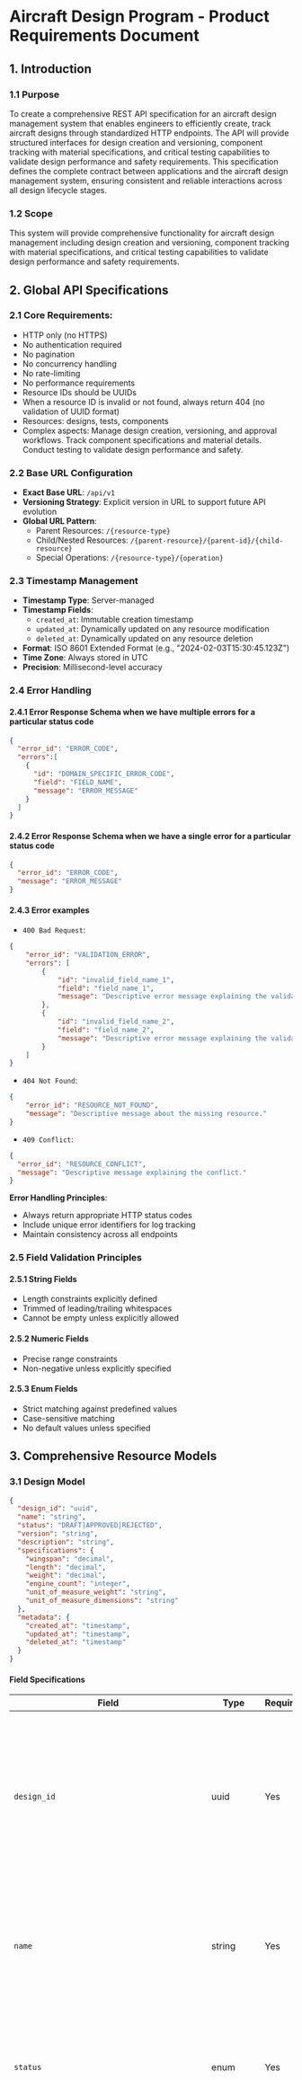 # Aircraft Design Program - Product Requirements Document

## 1. Introduction

### 1.1 Purpose
To create a comprehensive REST API specification for an aircraft design management system that enables engineers to efficiently create, track aircraft designs through standardized HTTP endpoints. The API will provide structured interfaces for design creation and versioning, component tracking with material specifications, and critical testing capabilities to validate design performance and safety requirements. This specification defines the complete contract between applications and the aircraft design management system, ensuring consistent and reliable interactions across all design lifecycle stages.

### 1.2 Scope
This system will provide comprehensive functionality for aircraft design management including design creation and versioning, component tracking with material specifications, and critical testing capabilities to validate design performance and safety requirements.

## 2. Global API Specifications

### 2.1 Core Requirements:
- HTTP only (no HTTPS)
- No authentication required
- No pagination
- No concurrency handling
- No rate-limiting
- No performance requirements
- Resource IDs should be UUIDs
- When a resource ID is invalid or not found, always return 404 (no validation of UUID format)
- Resources: designs, tests, components
- Complex aspects: Manage design creation, versioning, and approval workflows. Track component specifications and material details. Conduct testing to validate design performance and safety.

### 2.2 Base URL Configuration
- **Exact Base URL**: `/api/v1`
- **Versioning Strategy**: Explicit version in URL to support future API evolution
- **Global URL Pattern**: 
  - Parent Resources: `/{resource-type}`
  - Child/Nested Resources: `/{parent-resource}/{parent-id}/{child-resource}`
  - Special Operations: `/{resource-type}/{operation}`

### 2.3 Timestamp Management
- **Timestamp Type**: Server-managed
- **Timestamp Fields**:
  - `created_at`: Immutable creation timestamp
  - `updated_at`: Dynamically updated on any resource modification
  - `deleted_at`: Dynamically updated on any resource deletion
- **Format**: ISO 8601 Extended Format (e.g., "2024-02-03T15:30:45.123Z")
- **Time Zone**: Always stored in UTC
- **Precision**: Millisecond-level accuracy

### 2.4 Error Handling

#### 2.4.1 Error Response Schema when we have multiple errors for a particular status code
```json
{
  "error_id": "ERROR_CODE",
  "errors":[
    {
      "id": "DOMAIN_SPECIFIC_ERROR_CODE",
      "field": "FIELD_NAME",
      "message": "ERROR_MESSAGE"
    }
  ]
}
```
#### 2.4.2 Error Response Schema when we have a single error for a particular status code
```json
{
  "error_id": "ERROR_CODE",
  "message": "ERROR_MESSAGE"
}
```

#### 2.4.3 Error examples

- `400 Bad Request`:

```json
{
    "error_id": "VALIDATION_ERROR",
    "errors": [
        {
            "id": "invalid_field_name_1",
            "field": "field_name_1",
            "message": "Descriptive error message explaining the validation issue."
        },
        {
            "id": "invalid_field_name_2",
            "field": "field_name_2",
            "message": "Descriptive error message explaining the validation issue."
        }
    ]
}
```

- `404 Not Found`:

```json
{
    "error_id": "RESOURCE_NOT_FOUND",
    "message": "Descriptive message about the missing resource."
}
```

- `409 Conflict`:

```json
{
  "error_id": "RESOURCE_CONFLICT",
  "message": "Descriptive message explaining the conflict."
}
```

**Error Handling Principles**:
- Always return appropriate HTTP status codes
- Include unique error identifiers for log tracking
- Maintain consistency across all endpoints

### 2.5 Field Validation Principles
#### 2.5.1 String Fields
  - Length constraints explicitly defined
  - Trimmed of leading/trailing whitespaces
  - Cannot be empty unless explicitly allowed

#### 2.5.2 Numeric Fields
  - Precise range constraints
  - Non-negative unless explicitly specified

#### 2.5.3 Enum Fields
  - Strict matching against predefined values
  - Case-sensitive matching
  - No default values unless specified

## 3. Comprehensive Resource Models

### 3.1 Design Model
```json
{
  "design_id": "uuid",
  "name": "string",
  "status": "DRAFT|APPROVED|REJECTED",
  "version": "string",
  "description": "string",
  "specifications": {
    "wingspan": "decimal",
    "length": "decimal",
    "weight": "decimal",
    "engine_count": "integer",
    "unit_of_measure_weight": "string",
    "unit_of_measure_dimensions": "string"
  },
  "metadata": {
    "created_at": "timestamp",
    "updated_at": "timestamp",
    "deleted_at": "timestamp"
  }
}
```

#### Field Specifications
| Field | Type | Required | Constraints | Mutability | Default | Description |
|-------|------|----------|-------------|------------|---------|-------------|
| `design_id` | uuid | Yes | Immutable unique identifier | Never | None | Primary identifier for the aircraft design that remains consistent throughout its lifecycle, used in all API operations and cross-references from components and tests |
| `name` | string | Yes | Length: 1-100 | Mutable | None | Official name of the aircraft design that will appear in technical documentation, engineering reports, and project planning materials |
| `status` | enum | Yes | [`DRAFT`, `APPROVED`, `REJECTED`] | Mutable | `DRAFT` | Current state of the design in the workflow that determines its visibility, modifiability, and readiness for production consideration |
| `version` | string | No | Length: 1-50 | Never | None | Version identifier that tracks design iterations and evolution, critical for maintaining design history and comparing changes between iterations. This is automatically incremented when any field is changed. |
| `description` | string | No | Length: 1-2000 | Mutable | None | Detailed explanation of the aircraft's purpose, key features, and design philosophy, used for contextual understanding and documentation purposes |
| `specifications.wingspan` | decimal | Yes | Must be greater than 0 | Mutable | None | Distance from wingtip to wingtip in meters, a critical aerodynamic parameter that affects lift, stability, and airport compatibility |
| `specifications.length` | decimal | Yes | Must be greater than 0 | Mutable | None | Total length of the aircraft from nose to tail in meters, important for determining storage requirements and runway compatibility |
| `specifications.weight` | decimal | Yes | Must be greater than 0 | Mutable | None | Empty weight of the aircraft in kilograms, a fundamental parameter affecting performance, fuel consumption, and payload capacity |
| `specifications.engine_count` | integer | Yes | Range: 0-10 | Mutable | 1 | Number of engines on the aircraft, determines thrust capacity, redundancy, and maintenance requirements |
| `specifications.unit_of_measure_weight` | string | Yes | Length: 0-500 | Mutable | None | Unit of measure for the weight, used for storage, transportation, and assembly planning |
| `specifications.unit_of_measure_dimensions` | string | Yes | Length: 0-500 | Mutable | None | Unit of measure for the dimensions, used for storage, transportation, and assembly planning |
| `metadata.created_at` | timestamp | Yes | ISO 8601 format (YYYY-MM-DDThh:mm:ss.sssZ), UTC timezone, set on creation | Never | Current time | Precise moment when the design record was first created, used for audit trails and chronological ordering in design evolution |
| `metadata.updated_at` | timestamp | Yes | ISO 8601 format (YYYY-MM-DDThh:mm:ss.sssZ), UTC timezone, Updates on any change | Mutable | Current time | Timestamp of the most recent modification to any design field, used for tracking changes and design history |
| `metadata.deleted_at` | timestamp | No | ISO 8601 format (YYYY-MM-DDThh:mm:ss.sssZ), UTC timezone, Valid date if deleted | Mutable | Null | When populated, indicates the design has been soft-deleted and should be excluded from active development while maintaining historical record |

### 3.2 Component Model
```json
{
  "component_id": "uuid",
  "design_id": "uuid",
  "name": "string",
  "component_type": "STRUCTURAL|ELECTRICAL|HYDRAULIC|AVIONICS|OTHER",
  "specifications": {
    "material": "string",
    "weight": "decimal",
    "unit_of_measure_weight": "string"
  },
  "metadata": {
    "created_at": "timestamp",
    "updated_at": "timestamp",
    "deleted_at": "timestamp"
  }
}
```

#### Field Specifications
| Field | Type | Required | Constraints | Mutability | Default | Description |
|-------|------|----------|-------------|------------|---------|-------------|
| `component_id` | uuid | Yes | Immutable unique identifier | Never | None | Primary identifier for the component that remains consistent throughout its lifecycle, used in all API operations and cross-references |
| `design_id` | uuid | Yes | Must reference existing design | Never | None | Reference to the parent aircraft design this component belongs to, establishing a many-to-one hierarchical relationship. Relationship Type: Many-to-One (Component to Design) |
| `name` | string | Yes | Length: 1-100 | Mutable | None | Descriptive name of the component used in technical documentation, parts catalogs, and assembly instructions |
| `component_type` | enum | Yes | [`STRUCTURAL`, `ELECTRICAL`, `HYDRAULIC`, `AVIONICS`, `OTHER`] | Mutable | `STRUCTURAL` | Classification of the component that determines its function, integration requirements, and relevant engineering standards |
| `specifications.material` | string | Yes | Length: 1-500 | Mutable | None | Primary material composition of the component, critical for weight calculations, stress analysis, and manufacturing planning |
| `specifications.weight` | decimal | Yes | Must be greater than 0 | Mutable | None | Weight of component in kilograms, important for overall aircraft weight calculations, balance determination, and performance analysis |
| `specifications.unit_of_measure_weight` | string | Yes | Length: 1-500 | Mutable | None | Unit of measure for the weight, used for storage, transportation, and assembly planning |
| `metadata.created_at` | timestamp | Yes | ISO 8601 format (YYYY-MM-DDThh:mm:ss.sssZ), UTC timezone, set on creation | Never | Current time | Precise moment when the component record was first created, used for audit trails and component development tracking |
| `metadata.updated_at` | timestamp | Yes | ISO 8601 format (YYYY-MM-DDThh:mm:ss.sssZ), UTC timezone, Updates on any change | Mutable | Current time | Timestamp of the most recent modification to any component field, used for tracking component revisions and change history |
| `metadata.deleted_at` | timestamp | No | ISO 8601 format (YYYY-MM-DDThh:mm:ss.sssZ), UTC timezone, Valid date if deleted | Mutable | Null | When populated, indicates the component has been soft-deleted and should be excluded from active development while maintaining historical record |


### 3.3 Test Model
```json
{
  "test_id": "uuid",
  "design_id": "uuid",
  "status": "PLANNED|COMPLETED",
  "test_type": "AERODYNAMIC|STRUCTURAL|SYSTEMS|OTHER",
  "results": {
    "outcome": "PASS|FAIL",
    "notes": "string"
  },
  "metadata": {
    "created_at": "timestamp",
    "updated_at": "timestamp",
    "deleted_at": "timestamp"
  }
}
```

#### Field Specifications
| Field | Type | Required | Constraints | Mutability | Default | Description |
|-------|------|----------|-------------|------------|---------|-------------|
| `test_id` | uuid | Yes | Immutable unique identifier | Never | None | Primary identifier for the test that remains consistent throughout its lifecycle, used in all API operations and cross-references.|
| `design_id` | uuid | Yes | Must reference existing design | Never | None | Reference to the aircraft design being tested, establishing a many-to-one hierarchical relationship. Relationship Type: Many-to-One (Test to Design) |
| `status` | enum | Yes | [`PLANNED`, `COMPLETED`] | Mutable | `PLANNED` | Current state of the test in the workflow that determines whether it is scheduled, successfully finished, or terminated due to issues |
| `test_type` | enum | Yes | [`AERODYNAMIC`, `STRUCTURAL`, `SYSTEMS`, `OTHER`] | Mutable | `AERODYNAMIC` | Classification of the test methodology and focus area, determining required equipment, expertise, and validation criteria |
| `results.outcome` | enum | No | [`PASS`, `FAIL`] | Mutable | None | Final determination of test success or failure, critical for design approval decisions |
| `results.notes` | string | No | Length: 1-2000 | Mutable | None | Detailed observations, measurements, and analysis from the test execution, providing context and explanation for the outcome |
| `metadata.created_at` | timestamp | Yes | ISO 8601 format (YYYY-MM-DDThh:mm:ss.sssZ), UTC timezone, set on creation | Never | Current time | Precise moment when the test record was first created, used for audit trails and test scheduling chronology |
| `metadata.updated_at` | timestamp | Yes | ISO 8601 format (YYYY-MM-DDThh:mm:ss.sssZ), UTC timezone, Updates on any change | Mutable | Current time | Timestamp of the most recent modification to any test field, used for tracking test evolution and result updates |
| `metadata.deleted_at` | timestamp | No | ISO 8601 format (YYYY-MM-DDThh:mm:ss.sssZ), UTC timezone, Valid date if deleted | Mutable | Null | When populated, indicates the test has been soft-deleted and should be excluded from active consideration while maintaining historical record |


## 4. Complex Business Rules

### 4.1 Conditional Field Requirements

#### 4.1.1 Design Model
- `version` must be automatically incremented when any field is changed.
- `description` becomes required when transitioning from "DRAFT" to "APPROVED"
- `specifications.wingspan`, `specifications.length` must be provided in same unit of measure as `specifications.unit_of_measure_dimensions`.

#### 4.1.2 Component Model
- Components with duplicate `name` values within the same `design_id` are allowed only when in different `component_type` categories

#### 4.1.3 Test Model
- `results.outcome` required only when `status` is "COMPLETED".
- `test_type` cannot be modified once the test `status` is "COMPLETED".

### 4.2 State Machine Transitions

#### 4.2.1 Design Status Transitions
- From "DRAFT" to "APPROVED"
- From "DRAFT" to "REJECTED"
- From "REJECTED" to "DRAFT"
- Once "APPROVED", the status cannot be changed

#### 4.2.2 Test Status Transitions
- From "PLANNED" to "COMPLETED"
- From "COMPLETED" to "PLANNED" (When test fails, it must be retested)

### 4.3 Cross-Resource Validation Rules

#### 4.3.1 Design-Component Validation
- Components can only reference designs that are not soft-deleted (no `metadata.deleted_at` value)
- When a design's `status` changes to "APPROVED", any modification to its associated components is prohibited
- Sum of all component weights must not exceed the design's `specifications.weight`, keeping in mind that the unit of measure for the weight may be different from the unit of measure of component weight.

#### 4.3.2 Design-Test Validation
- Tests can only reference designs that are not soft-deleted (no `metadata.deleted_at` value)
- When a design's `status` changes to "APPROVED", all its tests with `status` "PLANNED" must first be updated to "COMPLETED" and the `results.outcome` must be "PASS".

### 4.4 Multi-Step Operations

#### 4.4.1 Design Approval Process
1. **Initial Creation**
   - Create design record with `status` "DRAFT"
   - Define all required attributes including `name` and `specifications`

2. **Component Definition**
   - Add all necessary components to the design
   - Ensure all components have proper material specifications
   - Verify total component weight is less than or equal to the design's `specifications.weight`

3. **Testing Execution**
   - Create required tests based on design characteristics
   - Complete all tests with documented results
   - Verify all tests have "COMPLETED" status.

4. **Final Design Approval**
   - Ensure description is provided
   - Verify all COMPLETED tests have `results.outcome` "PASS"
   - Change design `status` to "APPROVED"

**Rollback Scenarios:**
- If any test fails with critical issues, design must remain in "DRAFT" status until issues are resolved and status of the test is changed to "PLANNED" to be retested.
- If component weight is found to be inconsistent, design must remain in "DRAFT" status until issues are resolved.

### 4.5 Deletion Behavior

#### 4.5.1 Design Model Deletion Rules
- Design deletion MUST be prevented if:
  - Design has `status` "APPROVED" and has referenced components.

- When a design is marked for deletion (`metadata.deleted_at` populated):
  - It should no longer appear in standard design listings
  - It remains in the database for historical reference and cannot be modified.
  - If the Design is deleted when in "DRAFT" status, components should de-reference the design.

#### 4.5.2 Component Model Deletion Rules
- Component deletion MUST be prevented if:
  - It is referenced by an "APPROVED" design.

- When a component is marked for deletion (`metadata.deleted_at` populated):
  - Component remains in database for historical reference
  - Design weight calculation should exclude deleted component.
  - Component is excluded from standard component listings.

#### 4.5.3 Test Model Deletion Rules
- Test deletion MUST be prevented if:
  - Test has `status` "COMPLETED" with `results.outcome` "PASS" and is required for design approval.

- When a test is marked for deletion (`metadata.deleted_at` populated):
  - Test results remain available for historical reference
  - Test is excluded from standard test listings

### 4.6 Deletion Audit Requirements

#### 4.6.1 Audit Trail

- All deletion attempts (successful or prevented) must be logged with:
  - Timestamp of deletion attempt (ISO 8601 format)
  - User or system identifier that initiated the deletion
  - Resource ID and type

#### 4.6.2 Retention Period

- Deletion audit logs must be retained for a minimum of 7 years
- Deletion of critical infrastructure components must be retained for 15 years

#### 4.6.3 Regulatory Compliance

- Deletion of certain resources may require regulatory notification
- Critical infrastructure deletions may require additional approval workflow
- Mass deletions (more than 10 resources of the same type within 24 hours) require higher level authorization

## 5. Comprehensive API Endpoints

### 5.1 Design Endpoints

#### 5.1.1 Create Design
**URL:** POST /api/v1/designs

**Request Body Schema:**
```json
{
  "name": "string", // Required - Official name of the aircraft design
  "description": "string", // Optional - Detailed explanation of the aircraft
  "status": "DRAFT", // Optional, Default: DRAFT
  "specifications": { // Required object
    "wingspan": "decimal", // Required - Distance from wingtip to wingtip
    "length": "decimal", // Required - Total length of the aircraft
    "weight": "decimal", // Required - Empty weight of the aircraft
    "engine_count": "integer", // Required - Number of engines
    "unit_of_measure_weight": "string", // Required - Unit of measure for weight
    "unit_of_measure_dimensions": "string" // Required - Unit of measure for dimensions
  }
}
```

**Success Response (201 Created):**
```json
{
  "design_id": "uuid",
  "name": "string",
  "status": "DRAFT",
  "metadata": {
    "created_at": "timestamp"
  }
}
```

**Possible Error Responses:**

- **400 Bad Request:**
```json
{
  "error_id": "VALIDATION_ERROR",
  "errors": [
    {
      "id": "INVALID_NAME",
      "field": "name",
      "message": "Name must be between 1 and 100 characters."
    },
    {
      "id": "MISSING_WINGSPAN",
      "field": "specifications.wingspan",
      "message": "Wingspan is required for design creation along with unit of measure dimensions."
    },
    {
      "id": "MISSING_LENGTH",
      "field": "specifications.length",
      "message": "Length is required for design creation along with unit of measure dimensions."
    },
    {
      "id": "MISSING_ENGINE_COUNT",
      "field": "specifications.engine_count",
      "message": "Engine count is required for design creation."
    }
  ]
}
```
- **422 Unprocessable Entity:**
```json
{
  "error_id": "UNPROCESSABLE_ENTITY",
  "message": "`specifications.weight` is provided, but `specifications.unit_of_measure_weight` is not provided."
}
```

- **500 Internal Server Error:**
```json
{
  "error_id": "SERVER_ERROR",
  "message": "An unexpected error occurred while processing your request."
}
```

#### 5.1.2 Get Design
**URL:** GET /api/v1/designs/{designId}

**Success Response (200 OK):**
```json
{
  "design_id": "uuid",
  "name": "string",
  "status": "DRAFT|APPROVED|REJECTED",
  "version": "string",
  "description": "string",
  "specifications": {
    "wingspan": "decimal",
    "length": "decimal",
    "weight": "decimal",
    "engine_count": "integer",
    "unit_of_measure_weight": "string",
    "unit_of_measure_dimensions": "string"
  },
  "metadata": {
    "created_at": "timestamp",
    "updated_at": "timestamp",
    "deleted_at": null
  }
}
```

**Possible Error Responses:**

- **404 Not Found:**
```json
{
  "error_id": "RESOURCE_NOT_FOUND",
  "message": "Design with ID {designId} not found."
}
```

- **500 Internal Server Error:**
```json
{
  "error_id": "SERVER_ERROR",
  "message": "An unexpected error occurred while processing your request."
}
```

#### 5.1.3 Update Design
**URL:** PATCH /api/v1/designs/{designId}

**Request Body Schema:**
```json
{
  "name": "string", // Optional - Updated name of the aircraft design
  "description": "string", // Optional - Updated description
  "status": "DRAFT|REJECTED|APPROVED", // Optional - Updated status
  "specifications": { // Optional object
    "wingspan": "decimal", // Optional - Updated wingspan
    "length": "decimal", // Optional - Updated length
    "weight": "decimal", // Optional - Updated weight
    "engine_count": "integer", // Optional - Updated engine count
    "unit_of_measure_weight": "string", // Optional - Updated unit of measure for weight
    "unit_of_measure_dimensions": "string" // Optional - Updated unit of measure for dimensions
  }
}
```

**Success Response (200 OK):**
```json
{
  "design_id": "uuid",
  "name": "string",
  "status": "DRAFT|APPROVED|REJECTED",
  "version": "string",
  "description": "string",
  "specifications": {
    "wingspan": "decimal",
    "length": "decimal",
    "weight": "decimal",
    "engine_count": "integer",
    "unit_of_measure_weight": "string",
    "unit_of_measure_dimensions": "string"
  },
  "metadata": {
    "created_at": "timestamp",
    "updated_at": "timestamp",
    "deleted_at": null
  }
}
```

**Possible Error Responses:**

- **400 Bad Request:**
```json
{
  "error_id": "VALIDATION_ERROR",
  "errors": [
    {
      "id": "INVALID_STATUS_TRANSITION",
      "field": "status",
      "message": "Cannot transition from APPROVED to DRAFT."
    },
    {
      "id": "MISSING_DESCRIPTION",
      "field": "description",
      "message": "Description is required when status is APPROVED."
    }
  ]
}
```

- **404 Not Found:**
```json
{
  "error_id": "RESOURCE_NOT_FOUND",
  "message": "Design with ID {designId} not found."
}
```

- **409 Conflict:**
```json
{
  "error_id": "RESOURCE_CONFLICT",
  "errors": [
    {
      "id": "APPROVED_STATUS_CHANGE",
      "field": "status",
      "message": "Approved design status cannot be changed."
    },
    {
      "id": "TEST_STATUS_CONFLICT",
      "field": "status",
      "message": "Cannot approve design with tests still in PLANNED status."
    }
  ]
}
```

- **422 Unprocessable Entity:**
```json
{
  "error_id": "UNPROCESSABLE_ENTITY",
  "message": "`specifications.weight` is provided, but `specifications.unit_of_measure_weight` is not provided."
}
```

- **500 Internal Server Error:**
```json
{
  "error_id": "SERVER_ERROR",
  "message": "An unexpected error occurred while processing your request."
}
```

#### 5.1.4 Delete Design
**URL:** DELETE /api/v1/designs/{designId}

**Success Response (204 No Content)**

**Possible Error Responses:**

- **404 Not Found:**
```json
{
  "error_id": "RESOURCE_NOT_FOUND",
  "message": "Design with ID {designId} not found."
}
```

- **409 Conflict:**
```json
{
  "error_id": "RESOURCE_CONFLICT",
  "message": "Cannot delete design with APPROVED status that has components."
}
```

- **500 Internal Server Error:**
```json
{
  "error_id": "SERVER_ERROR",
  "message": "An unexpected error occurred while processing your request."
}
```

#### 5.1.5 List Designs
**URL:** GET /api/v1/designs

**Query Parameters:**
- status (optional): Filter by status (DRAFT, APPROVED, REJECTED)
- include_deleted (optional): Include soft-deleted designs

**Success Response (200 OK):**
```json
{
  "designs": [
    {
      "design_id": "uuid",
      "name": "string",
      "status": "DRAFT|APPROVED|REJECTED",
      "version": "string",
      "metadata": {
        "created_at": "timestamp",
        "updated_at": "timestamp",
        "deleted_at": null
      }
    }
  ],
  "count": "integer"
}
```

**Possible Error Responses:**

- **400 Bad Request:**
```json
{
  "error_id": "VALIDATION_ERROR",
  "message": "Invalid query parameter value."
}
```

- **500 Internal Server Error:**
```json
{
  "error_id": "SERVER_ERROR",
  "message": "An unexpected error occurred while processing your request."
}
```

### 5.2 Component Endpoints

#### 5.2.1 Create Component
**URL:** POST /api/v1/components

**Request Body Schema:**
```json
{
  "design_id": "uuid", // Required - Reference to parent design
  "name": "string", // Required - Descriptive name of the component
  "component_type": "STRUCTURAL|ELECTRICAL|HYDRAULIC|AVIONICS|OTHER", // Required - Classification of the component
  "specifications": { // Required object
    "material": "string", // Required - Primary material composition
    "weight": "decimal", // Required - Weight of component
    "unit_of_measure_weight": "string" // Required - Unit of measure for weight
  }
}
```

**Success Response (201 Created):**
```json
{
  "component_id": "uuid",
  "name": "string",
  "component_type": "STRUCTURAL|ELECTRICAL|HYDRAULIC|AVIONICS|OTHER",
  "metadata": {
    "created_at": "timestamp"
  }
}
```

**Possible Error Responses:**

- **400 Bad Request:**
```json
{
  "error_id": "VALIDATION_ERROR",
  "errors": [
    {
      "id": "MISSING_DESIGN_ID",
      "field": "design_id",
      "message": "Design ID is required."
    },
    {
      "id": "INVALID_COMPONENT_TYPE",
      "field": "component_type",
      "message": "Component type must be one of: STRUCTURAL, ELECTRICAL, HYDRAULIC, AVIONICS, OTHER"
    },
    {
      "id": "INVALID_WEIGHT",
      "field": "specifications.weight",
      "message": "Weight must be greater than 0."
    }
  ]
}
```

- **404 Not Found:**
```json
{
  "error_id": "RESOURCE_NOT_FOUND",
  "message": "Referenced design with ID {design_id} not found."
}
```

- **409 Conflict:**
```json
{
  "error_id": "RESOURCE_CONFLICT",
  "errors": [
    {
      "id": "DUPLICATE_COMPONENT_NAME",
      "field": "name",
      "message": "Duplicate component name detected within the same design and component type. Each component name must be unique within its component type for a given design. Duplicate names are only allowed if the components belong to different component type categories."
    },
    {
      "id": "REJECTED_DESIGN",
      "field": "design_id",
      "message": "Cannot create component for a design with REJECTED status."
    }
  ]
}
```

- **500 Internal Server Error:**
```json
{
  "error_id": "SERVER_ERROR",
  "message": "An unexpected error occurred while processing your request."
}
```

#### 5.2.2 Get Component
**URL:** GET /api/v1/components/{componentId}

**Success Response (200 OK):**
```json
{
  "component_id": "uuid",
  "design_id": "uuid",
  "name": "string",
  "component_type": "STRUCTURAL|ELECTRICAL|HYDRAULIC|AVIONICS|OTHER",
  "specifications": {
    "material": "string",
    "weight": "decimal",
    "unit_of_measure_weight": "string"
  },
  "metadata": {
    "created_at": "timestamp",
    "updated_at": "timestamp",
    "deleted_at": null
  }
}
```

**Possible Error Responses:**

- **404 Not Found:**
```json
{
  "error_id": "RESOURCE_NOT_FOUND",
  "message": "Component with ID {componentId} not found."
}
```

- **500 Internal Server Error:**
```json
{
  "error_id": "SERVER_ERROR",
  "message": "An unexpected error occurred while processing your request."
}
```

#### 5.2.3 Update Component
**URL:** PATCH /api/v1/components/{componentId}

**Request Body Schema:**
```json
{
  "name": "string", // Optional - Updated component name
  "component_type": "STRUCTURAL|ELECTRICAL|HYDRAULIC|AVIONICS|OTHER", // Optional - Updated component type
  "specifications": { // Optional object
    "material": "string", // Optional - Updated material
    "weight": "decimal", // Optional - Updated weight
    "unit_of_measure_weight": "string" // Optional - Updated unit of measure
  }
}
```

**Success Response (200 OK):**
```json
{
  "component_id": "uuid",
  "design_id": "uuid",
  "name": "string",
  "component_type": "STRUCTURAL|ELECTRICAL|HYDRAULIC|AVIONICS|OTHER",
  "specifications": {
    "material": "string",
    "weight": "decimal",
    "unit_of_measure_weight": "string"
  },
  "metadata": {
    "created_at": "timestamp",
    "updated_at": "timestamp",
    "deleted_at": null
  }
}
```

**Possible Error Responses:**

- **400 Bad Request:**
```json
{
  "error_id": "VALIDATION_ERROR",
  "errors": [
    {
      "id": "INVALID_WEIGHT",
      "field": "specifications.weight",
      "message": "Weight must be greater than 0."
    },
    {
      "id": "INVALID_COMPONENT_TYPE",
      "field": "component_type",
      "message": "Component type must be one of: STRUCTURAL, ELECTRICAL, HYDRAULIC, AVIONICS, OTHER"
    }
  ]
}
```

- **404 Not Found:**
```json
{
  "error_id": "RESOURCE_NOT_FOUND",
  "message": "Component with ID {componentId} not found."
}
```

- **409 Conflict:**
```json
{
  "error_id": "RESOURCE_CONFLICT",
  "errors": [
    {
      "id": "DUPLICATE_COMPONENT_NAME",
      "field": "name",
      "message": "Duplicate component name detected within the same design and component type. Each component name must be unique within its component type for a given design. Duplicate names are only allowed if the components belong to different component type categories."
    },
    {
      "id": "IMMUTABLE_COMPONENT",
      "field": "component_id",
      "message": "Design with ID {designId} is in APPROVED status. Cannot modify component fields."
    },
    {
      "id": "COMPONENT_WEIGHT_EXCEEDS_DESIGN_WEIGHT",
      "field": "specifications.weight",
      "message": "Total component weight exceeds the `specifications.weight`. Please verify that component weights associated with the design are correct and update the design specifications accordingly."
    }
  ]
}
```

- **500 Internal Server Error:**
```json
{
  "error_id": "SERVER_ERROR",
  "message": "An unexpected error occurred while processing your request."
}
```

#### 5.2.4 Delete Component
**URL:** DELETE /api/v1/components/{componentId}

**Success Response (204 No Content)**

**Possible Error Responses:**

- **404 Not Found:**
```json
{
  "error_id": "RESOURCE_NOT_FOUND",
  "message": "Component with ID {componentId} not found."
}
```

- **409 Conflict:**
```json
{
  "error_id": "RESOURCE_CONFLICT",
  "message": "Cannot delete component referenced by an APPROVED design."
}
```

- **500 Internal Server Error:**
```json
{
  "error_id": "SERVER_ERROR",
  "message": "An unexpected error occurred while processing your request."
}
```

#### 5.2.5 List Components by Design
**URL:** GET /api/v1/designs/{designId}/components

**Query Parameters:**
- component_type (optional): Filter by component type
- include_deleted (optional): Include soft-deleted components

**Success Response (200 OK):**
```json
{
  "components": [
    {
      "component_id": "uuid",
      "name": "string",
      "component_type": "STRUCTURAL|ELECTRICAL|HYDRAULIC|AVIONICS|OTHER",
      "specifications": {
        "material": "string",
        "weight": "decimal",
        "unit_of_measure_weight": "string"
      },
      "metadata": {
        "created_at": "timestamp",
        "updated_at": "timestamp",
        "deleted_at": "timestamp"
      }
    }
  ],
  "count": "integer"
}
```

**Possible Error Responses:**

- **404 Not Found:**
```json
{
  "error_id": "RESOURCE_NOT_FOUND",
  "message": "Design with ID {designId} not found."
}
```

- **500 Internal Server Error:**
```json
{
  "error_id": "SERVER_ERROR",
  "message": "An unexpected error occurred while processing your request."
}
```

### 5.3 Test Endpoints

#### 5.3.1 Create Test
**URL:** POST /api/v1/tests

**Request Body Schema:**
```json
{
  "design_id": "uuid", // Required - Reference to parent design
  "test_type": "AERODYNAMIC|STRUCTURAL|SYSTEMS|OTHER", // Required - Classification of the test
  "status": "PLANNED" // Required, default: PLANNED
}
```

**Success Response (201 Created):**
```json
{
  "test_id": "uuid",
  "design_id": "uuid",
  "test_type": "AERODYNAMIC|STRUCTURAL|SYSTEMS|OTHER",
  "status": "PLANNED",
  "metadata": {
    "created_at": "timestamp"
  }
}
```

**Possible Error Responses:**

- **400 Bad Request:**
```json
{
  "error_id": "VALIDATION_ERROR",
  "errors": [
    {
      "id": "MISSING_DESIGN_ID",
      "field": "design_id",
      "message": "Design ID is required."
    },
    {
      "id": "INVALID_TEST_TYPE",
      "field": "test_type",
      "message": "Test type must be one of: AERODYNAMIC, STRUCTURAL, SYSTEMS, OTHER"
    },
    {
      "id": "MISSING_TEST_TYPE",
      "field": "test_type",
      "message": "Test type is required."
    }
  ]
}
```

- **404 Not Found:**
```json
{
  "error_id": "RESOURCE_NOT_FOUND",
  "message": "Referenced design with ID {design_id} not found."
}
```

- **409 Conflict:**
```json
{
  "error_id": "RESOURCE_CONFLICT",
  "message": "Cannot create test for a deleted design."
}
```

- **500 Internal Server Error:**
```json
{
  "error_id": "SERVER_ERROR",
  "message": "An unexpected error occurred while processing your request."
}
```

#### 5.3.2 Get Test
**URL:** GET /api/v1/tests/{testId}

**Success Response (200 OK):**
```json
{
  "test_id": "uuid",
  "design_id": "uuid",
  "status": "PLANNED|COMPLETED",
  "test_type": "AERODYNAMIC|STRUCTURAL|SYSTEMS|OTHER",
  "results": {
    "outcome": "PASS|FAIL",
    "notes": "string"
  },
  "metadata": {
    "created_at": "timestamp",
    "updated_at": "timestamp",
    "deleted_at": null
  }
}
```

**Possible Error Responses:**

- **404 Not Found:**
```json
{
  "error_id": "RESOURCE_NOT_FOUND",
  "message": "Test with ID {testId} not found."
}
```

- **500 Internal Server Error:**
```json
{
  "error_id": "SERVER_ERROR",
  "message": "An unexpected error occurred while processing your request."
}
```

#### 5.3.3 Update Test
**URL:** PATCH /api/v1/tests/{testId}

**Request Body Schema:**
```json
{
  "status": "PLANNED|COMPLETED", // Optional - Updated test status
  "test_type": "AERODYNAMIC|STRUCTURAL|SYSTEMS|OTHER", // Optional - Updated test type
  "results": { // Optional object
    "outcome": "PASS|FAIL", // Required if status is COMPLETED - Test outcome
    "notes": "string" // Optional - Detailed observations
  }
}
```

**Success Response (200 OK):**
```json
{
  "test_id": "uuid",
  "design_id": "uuid",
  "status": "PLANNED|COMPLETED",
  "test_type": "AERODYNAMIC|STRUCTURAL|SYSTEMS|OTHER",
  "results": {
    "outcome": "PASS|FAIL",
    "notes": "string"
  },
  "metadata": {
    "created_at": "timestamp",
    "updated_at": "timestamp",
    "deleted_at": null
  }
}
```

**Possible Error Responses:**

- **400 Bad Request:**
```json
{
  "error_id": "VALIDATION_ERROR",
  "errors": [
    {
      "id": "MISSING_OUTCOME",
      "field": "results.outcome",
      "message": "Outcome is required when status is COMPLETED."
    },
    {
      "id": "INVALID_TEST_TYPE",
      "field": "test_type",
      "message": "Test type must be one of: AERODYNAMIC, STRUCTURAL, SYSTEMS, OTHER"
    },
    {
      "id": "IMMUTABLE_TEST_TYPE",
      "field": "test_type",
      "message": "Cannot modify test type when status is COMPLETED."
    }
  ]
}
```

- **404 Not Found:**
```json
{
  "error_id": "RESOURCE_NOT_FOUND",
  "message": "Test with ID {testId} not found."
}
```

- **409 Conflict:**
```json
{
  "error_id": "RESOURCE_CONFLICT",
  "message": "Cannot modify test type when status is COMPLETED."
}
```

- **500 Internal Server Error:**
```json
{
  "error_id": "SERVER_ERROR",
  "message": "An unexpected error occurred while processing your request."
}
```

#### 5.3.4 Delete Test
**URL:** DELETE /api/v1/tests/{testId}

**Success Response (204 No Content)**

**Possible Error Responses:**

- **404 Not Found:**
```json
{
  "error_id": "RESOURCE_NOT_FOUND",
  "message": "Test with ID {testId} not found."
}
```

- **409 Conflict:**
```json
{
  "error_id": "RESOURCE_CONFLICT",
  "message": "Cannot delete test as it is required for design approval."
}
```

- **500 Internal Server Error:**
```json
{
  "error_id": "SERVER_ERROR",
  "message": "An unexpected error occurred while processing your request."
}
```

#### 5.3.5 List Tests by Design
**URL:** GET /api/v1/designs/{designId}/tests

**Query Parameters:**
- status (optional): Filter by status (PLANNED, COMPLETED)
- test_type (optional): Filter by test type
- include_deleted (optional): Include soft-deleted tests

**Success Response (200 OK):**
```json
{
  "tests": [
    {
      "test_id": "uuid",
      "status": "PLANNED|COMPLETED",
      "test_type": "AERODYNAMIC|STRUCTURAL|SYSTEMS|OTHER",
      "results": {
        "outcome": "PASS|FAIL"
      },
      "metadata": {
        "created_at": "timestamp",
        "updated_at": "timestamp",
        "deleted_at": "timestamp"
      }
    }
  ],
  "count": "integer"
}
```

**Possible Error Responses:**

- **404 Not Found:**
```json
{
  "error_id": "RESOURCE_NOT_FOUND",
  "message": "Design with ID {designId} not found."
}
```

- **500 Internal Server Error:**
```json
{
  "error_id": "SERVER_ERROR",
  "message": "An unexpected error occurred while processing your request."
}
```

## 6. Example Workflows

### 6.1 Aircraft Design Approval Process

This example illustrates the complete workflow for creating, testing, and approving an aircraft design.

#### Step 1: Create Initial Design

**Request:**
```
POST /api/v1/designs
```
```json
{
  "name": "Sky Cruiser 700",
  "description": "Medium-range commercial aircraft with high fuel efficiency",
  "specifications": {
    "wingspan": 35.8,
    "length": 39.5,
    "weight": 42500,
    "engine_count": 2,
    "unit_of_measure_weight": "kg",
    "unit_of_measure_dimensions": "m"
  }
}
```

**Response (201 Created):**
```json
{
  "design_id": "d8f7a3c1-b5e2-4e7f-9a8b-c6d5e4f3a2b1",
  "name": "Sky Cruiser 700",
  "status": "DRAFT",
  "metadata": {
    "created_at": "2023-06-15T10:30:45.123Z"
  }
}
```

#### Step 2: Add Components to Design

**Request:**
```
POST /api/v1/components
```
```json
{
  "design_id": "d8f7a3c1-b5e2-4e7f-9a8b-c6d5e4f3a2b1",
  "name": "Main Wing Assembly",
  "component_type": "STRUCTURAL",
  "specifications": {
    "material": "Carbon fiber composite",
    "weight": 5200,
    "unit_of_measure_weight": "kg"
  }
}
```

**Response (201 Created):**
```json
{
  "component_id": "a1b2c3d4-e5f6-7a8b-9c0d-e1f2a3b4c5d6",
  "name": "Main Wing Assembly",
  "component_type": "STRUCTURAL",
  "metadata": {
    "created_at": "2023-06-15T10:45:12.456Z"
  }
}
```

**Request:**
```
POST /api/v1/components
```
```json
{
  "design_id": "d8f7a3c1-b5e2-4e7f-9a8b-c6d5e4f3a2b1",
  "name": "Turbofan Engine",
  "component_type": "OTHER",
  "specifications": {
    "material": "Titanium alloy, steel, composites",
    "weight": 2300,
    "unit_of_measure_weight": "kg"
  }
}
```

**Response (201 Created):**
```json
{
  "component_id": "f1e2d3c4-b5a6-7f8e-9d0c-b1a2c3d4e5f6",
  "name": "Turbofan Engine",
  "component_type": "OTHER",
  "metadata": {
    "created_at": "2023-06-15T10:50:28.789Z"
  }
}
```

#### Step 3: Create Required Tests

**Request:**
```
POST /api/v1/tests
```
```json
{
  "design_id": "d8f7a3c1-b5e2-4e7f-9a8b-c6d5e4f3a2b1",
  "test_type": "AERODYNAMIC",
  "status": "PLANNED"
}
```

**Response (201 Created):**
```json
{
  "test_id": "c4d5e6f7-a8b9-0c1d-2e3f-4a5b6c7d8e9f",
  "design_id": "d8f7a3c1-b5e2-4e7f-9a8b-c6d5e4f3a2b1",
  "test_type": "AERODYNAMIC",
  "status": "PLANNED",
  "metadata": {
    "created_at": "2023-06-16T09:15:33.654Z"
  }
}
```

**Request:**
```
POST /api/v1/tests
```
```json
{
  "design_id": "d8f7a3c1-b5e2-4e7f-9a8b-c6d5e4f3a2b1",
  "test_type": "STRUCTURAL",
  "status": "PLANNED"
}
```

**Response (201 Created):**
```json
{
  "test_id": "e5f6g7h8-i9j0-k1l2-m3n4-o5p6q7r8s9t0",
  "design_id": "d8f7a3c1-b5e2-4e7f-9a8b-c6d5e4f3a2b1",
  "test_type": "STRUCTURAL",
  "status": "PLANNED",
  "metadata": {
    "created_at": "2023-06-16T09:20:45.321Z"
  }
}
```

#### Step 4: Execute and Update Tests

**Request:**
```
PATCH /api/v1/tests/c4d5e6f7-a8b9-0c1d-2e3f-4a5b6c7d8e9f
```
```json
{
  "status": "COMPLETED",
  "results": {
    "outcome": "PASS",
    "notes": "Aerodynamic efficiency meets requirements. Lift/drag ratio exceeds minimum threshold by 8.3%."
  }
}
```

**Response (200 OK):**
```json
{
  "test_id": "c4d5e6f7-a8b9-0c1d-2e3f-4a5b6c7d8e9f",
  "design_id": "d8f7a3c1-b5e2-4e7f-9a8b-c6d5e4f3a2b1",
  "status": "COMPLETED",
  "test_type": "AERODYNAMIC",
  "results": {
    "outcome": "PASS",
    "notes": "Aerodynamic efficiency meets requirements. Lift/drag ratio exceeds minimum threshold by 8.3%."
  },
  "metadata": {
    "created_at": "2023-06-16T09:15:33.654Z",
    "updated_at": "2023-06-18T14:25:12.789Z"
  }
}
```

**Request:**
```
PATCH /api/v1/tests/e5f6g7h8-i9j0-k1l2-m3n4-o5p6q7r8s9t0
```
```json
{
  "status": "COMPLETED",
  "results": {
    "outcome": "PASS",
    "notes": "Structural integrity confirmed. Wing load test completed with 150% of maximum expected load."
  }
}
```

**Response (200 OK):**
```json
{
  "test_id": "e5f6g7h8-i9j0-k1l2-m3n4-o5p6q7r8s9t0",
  "design_id": "d8f7a3c1-b5e2-4e7f-9a8b-c6d5e4f3a2b1",
  "status": "COMPLETED",
  "test_type": "STRUCTURAL",
  "results": {
    "outcome": "PASS",
    "notes": "Structural integrity confirmed. Wing load test completed with 150% of maximum expected load."
  },
  "metadata": {
    "created_at": "2023-06-16T09:20:45.321Z",
    "updated_at": "2023-06-18T16:10:33.456Z"
  }
}
```

#### Step 5: Approve Design

**Request:**
```
PATCH /api/v1/designs/d8f7a3c1-b5e2-4e7f-9a8b-c6d5e4f3a2b1
```
```json
{
  "status": "APPROVED"
}
```

**Response (200 OK):**
```json
{
  "design_id": "d8f7a3c1-b5e2-4e7f-9a8b-c6d5e4f3a2b1",
  "name": "Sky Cruiser 700",
  "status": "APPROVED",
  "version": "1.0.1",
  "description": "Medium-range commercial aircraft with high fuel efficiency",
  "specifications": {
    "wingspan": 35.8,
    "length": 39.5,
    "weight": 42500,
    "engine_count": 2,
    "unit_of_measure_weight": "kg",
    "unit_of_measure_dimensions": "m"
  },
  "metadata": {
    "created_at": "2023-06-15T10:30:45.123Z",
    "updated_at": "2023-06-19T11:45:22.987Z"
  }
}
```

#### Potential Error Scenarios and Rollbacks

**Example 1: Attempting to approve without completing all tests**

If we tried to approve the design before completing the structural test:

**Request:**
```
PATCH /api/v1/designs/d8f7a3c1-b5e2-4e7f-9a8b-c6d5e4f3a2b1
```
```json
{
  "status": "APPROVED"
}
```

**Response (409 Conflict):**
```json
{
  "error_id": "RESOURCE_CONFLICT",
  "message": "Cannot approve design with tests still in PLANNED status."
}
```

**Example 2: Component weight exceeding design weight**

If components' total weight exceeds the design's specified weight:

**Request:**
```
POST /api/v1/components
```
```json
{
  "design_id": "d8f7a3c1-b5e2-4e7f-9a8b-c6d5e4f3a2b1",
  "name": "Additional Fuel Tank",
  "component_type": "STRUCTURAL",
  "specifications": {
    "material": "Aluminum alloy",
    "weight": 38000,
    "unit_of_measure_weight": "kg"
  }
}
```

**Response (400 Bad Request):**
```json
{
  "error_id": "VALIDATION_ERROR",
  "errors": [
    {
      "id": "COMPONENT_WEIGHT_EXCEEDS_DESIGN_WEIGHT",
      "field": "specifications.weight",
      "message": "Total component weight exceeds the `specifications.weight`. Please verify that component weights associated with the design are correct and update the design specifications accordingly."
    }
  ]
}
```

**Example 3: Modifying component after design approval**

Attempting to modify a component after the design has been approved:

**Request:**
```
PATCH /api/v1/components/a1b2c3d4-e5f6-7a8b-9c0d-e1f2a3b4c5d6
```
```json
{
  "specifications": {
    "material": "Updated carbon fiber composite",
    "weight": 5100
  }
}
```

**Response (409 Conflict):**
```json
{
  "error_id": "RESOURCE_CONFLICT",
  "errors": [
    {
      "id": "IMMUTABLE_COMPONENT",
      "field": "component_id",
      "message": "Design with ID {designId} is in APPROVED status. Cannot modify component fields."
    }
  ]
}
```
